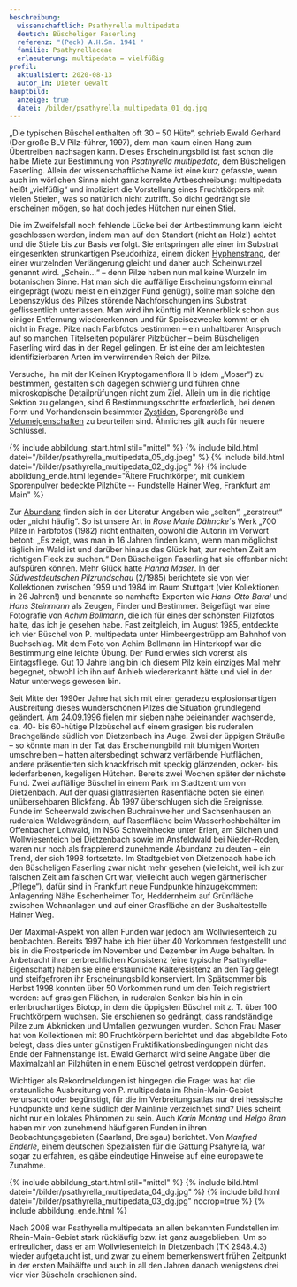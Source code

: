 ```yaml
---
beschreibung:
  wissenschaftlich: Psathyrella multipedata
  deutsch: Büscheliger Faserling
  referenz: "(Peck) A.H.Sm. 1941 "
  familie: Psathyrellaceae
  erlaeuterung: multipedata = vielfüßig
profil:
  aktualisiert: 2020-08-13
  autor_in: Dieter Gewalt
hauptbild:
  anzeige: true
  datei: /bilder/psathyrella_multipedata_01_dg.jpg
---
```

„Die typischen Büschel enthalten oft 30 – 50 Hüte“, schrieb Ewald Gerhard (Der große BLV Pilz-führer, 1997), dem man kaum einen Hang zum Übertreiben nachsagen kann. Dieses Erscheinungsbild ist fast schon die halbe Miete zur Bestimmung von *Psathyrella multipedata*, dem Büscheligen Faserling. Allein der wissenschaftliche Name ist eine kurz gefasste, wenn auch im wörlichen Sinne nicht ganz korrekte Artbeschreibung: multipedata heißt „vielfüßig“ und impliziert die Vorstellung eines Fruchtkörpers mit vielen Stielen, was so natürlich nicht zutrifft. So dicht gedrängt sie erscheinen mögen, so hat doch jedes Hütchen nur einen Stiel.

Die im Zweifelsfall noch fehlende Lücke bei der Artbestimmung kann leicht geschlossen werden, indem man auf den Standort (nicht an Holz!) achtet und die Stiele bis zur Basis verfolgt. Sie entspringen alle einer im Substrat eingesenkten strunkartigen Pseudorhiza, einem dicken [Hyphenstrang](Hyphen "Glossar"), der einer wurzelnden Verlängerung gleicht und daher auch Scheinwurzel genannt wird. „Schein…“ – denn Pilze haben nun mal keine Wurzeln im botanischen Sinne. Hat man sich die auffällige Erscheinungsform einmal eingeprägt (wozu meist ein einziger Fund genügt), sollte man solche den Lebenszyklus des Pilzes störende Nachforschungen ins Substrat geflissentlich unterlassen. Man wird ihn künftig mit Kennerblick schon aus einiger Entfernung wiedererkennen und für Speisezwecke kommt er eh nicht in Frage. Pilze nach Farbfotos bestimmen – ein unhaltbarer Anspruch auf so manchen Titelseiten populärer Pilzbücher – beim Büscheligen Faserling wird das in der Regel gelingen. Er ist eine der am leichtesten identifizierbaren Arten im verwirrenden Reich der Pilze.

Versuche, ihn mit der Kleinen Kryptogamenflora II b (dem „Moser“) zu bestimmen, gestalten sich dagegen schwierig und führen ohne mikroskopische Detailprüfungen nicht zum Ziel. Allein um in die richtige Sektion zu gelangen, sind 6 Bestimmungsschritte erforderlich, bei denen Form und Vorhandensein besimmter [Zystiden](Zystiden "Glossar"), Sporengröße und [Velumeigenschaften](Velum "Glossar") zu beurteilen sind. Ähnliches gilt auch für neuere Schlüssel.

{% include abbildung_start.html stil="mittel" %}
{% include bild.html datei="/bilder/psathyrella_multipedata_05_dg.jpeg" %}
{% include bild.html datei="/bilder/psathyrella_multipedata_02_dg.jpg" %}
{% include abbildung_ende.html legende="Ältere Fruchtkörper, mit dunklem Sporenpulver bedeckte Pilzhüte --  Fundstelle Hainer Weg, Frankfurt am Main" %}

Zur [Abundanz](Abundanz "Glossar") finden sich in der Literatur Angaben wie „selten“, „zerstreut“ oder „nicht häufig“. So ist unsere Art in *Rose Marie Dähncke*´s Werk „700 Pilze in Farbfotos (1982) nicht enthalten, obwohl die Autorin im Vorwort betont: „Es zeigt, was man in 16 Jahren finden kann, wenn man möglichst täglich im Wald ist und darüber hinaus das Glück hat, zur rechten Zeit am richtigen Fleck zu suchen.“ Den Büscheligen Faserling hat sie offenbar nicht aufspüren können. Mehr Glück hatte *Hanna Maser*. In der *Südwestdeutschen Pilzrundschau* (2/1985) berichtete sie von vier Kollektionen zwischen 1959 und 1984 im Raum Stuttgart (vier Kollektionen in 26 Jahren!) und benannte so namhafte Experten wie *Hans-Otto Baral* und *Hans Steinmann* als Zeugen, Finder und Bestimmer. Beigefügt war eine Fotografie von *Achim Bollmann*, die ich für eines der schönsten Pilzfotos halte, das ich je gesehen habe. Fast zeitgleich, im August 1985, entdeckte ich vier Büschel von P. multipedata unter Himbeergestrüpp am Bahnhof von Buchschlag. Mit dem Foto von Achim Bollmann im Hinterkopf war die Bestimmung eine leichte Übung. Der Fund erwies sich vorerst als Eintagsfliege. Gut 10 Jahre lang bin ich diesem Pilz kein einziges Mal mehr begegnet, obwohl ich ihn auf Anhieb wiedererkannt hätte und viel in der Natur unterwegs gewesen bin.

Seit Mitte der 1990er Jahre hat sich mit einer geradezu explosionsartigen Ausbreitung dieses wunderschönen Pilzes die Situation grundlegend geändert. Am 24.09.1996 fielen mir sieben nahe beieinander wachsende, ca. 40- bis 60-hütige Pilzbüschel auf einem grasigen bis ruderalen Brachgelände südlich von Dietzenbach ins Auge. Zwei der üppigen Sträuße – so könnte man in der Tat das Erscheinungbild mit blumigen Worten umschreiben – hatten altersbedingt schwarz verfärbende Hutflächen, andere präsentierten sich knackfrisch mit speckig glänzenden, ocker- bis lederfarbenen, kegeligen Hütchen. Bereits zwei Wochen später der nächste Fund. Zwei auffällige Büschel in einem Park im Stadtzentrum von Dietzenbach. Auf der quasi glattrasierten Rasenfläche boten sie einen unübersehbaren Blickfang. Ab 1997 überschlugen sich die Ereignisse. Funde im Scheerwald zwischen Buchrainweiher und Sachsenhausen an ruderalen Waldwegrändern, auf Rasenfläche beim Wasserhochbehälter im Offenbacher Lohwald, im NSG Schweinhecke unter Erlen, am Silchen und Wollwiesenteich bei Dietzenbach sowie im Ansfeldwald bei Nieder-Roden, waren nur noch als frappierend zunehmende Abundanz zu deuten – ein Trend, der sich 1998 fortsetzte. Im Stadtgebiet von Dietzenbach habe ich den Büscheligen Faserling zwar nicht mehr gesehen (vielleicht, weil ich zur falschen Zeit am falschen Ort war, vielleicht auch wegen gärtnerischer „Pflege“), dafür sind in Frankfurt neue Fundpunkte hinzugekommen: Anlagenring Nähe Eschenheimer Tor, Heddernheim auf Grünfläche zwischen Wohnanlagen und auf einer Grasfläche an der Bushaltestelle Hainer Weg.

Der Maximal-Aspekt von allen Funden war jedoch am Wollwiesenteich zu beobachten. Bereits 1997 habe ich hier über 40 Vorkommen festgestellt und bis in die Frostperiode im November und Dezember im Auge behalten. In Anbetracht ihrer zerbrechlichen Konsistenz (eine typische Psathyrella-Eigenschaft) haben sie eine erstaunliche Kälteresistenz an den Tag gelegt und steifgefroren ihr Erscheinungsbild konserviert. Im Spätsommer bis Herbst 1998 konnten über 50 Vorkommen rund um den Teich registriert werden: auf grasigen Flächen, in ruderalen Senken bis hin in ein erlenbruchartiges Biotop, in dem die üppigsten Büschel mit z. T. über 100 Fruchtkörpern wuchsen. Sie erschienen so gedrängt, dass randständige Pilze zum Abknicken und Umfallen gezwungen wurden. Schon Frau Maser hat von Kollektionen mit 80 Fruchtkörpern berichtet und das abgebildte Foto belegt, dass dies unter günstigen Fruktifikationsbedingungen nicht das Ende der Fahnenstange ist. Ewald Gerhardt wird seine Angabe über die Maximalzahl an Pilzhüten in einem Büschel getrost verdoppeln dürfen.

Wichtiger als Rekordmeldungen ist hingegen die Frage: was hat die erstaunliche Ausbreitung von P. multipedata im Rhein-Main-Gebiet verursacht oder begünstigt, für die im Verbreitungsatlas nur drei hessische Fundpunkte und keine südlich der Mainlinie verzeichnet sind? Dies scheint nicht nur ein lokales Phänomen zu sein. Auch *Karin Montag* und *Helgo Bran* haben mir von zunehmend häufigeren Funden in ihren Beobachtungsgebieten (Saarland, Breisgau) berichtet. Von *Manfred Enderle*, einem deutschen Spezialisten für die Gattung Psahyrella, war sogar zu erfahren, es gäbe eindeutige Hinweise auf eine europaweite Zunahme.

{% include abbildung_start.html stil="mittel" %}
{% include bild.html datei="/bilder/psathyrella_multipedata_04_dg.jpg" %}
{% include bild.html datei="/bilder/psathyrella_multipedata_03_dg.jpg" nocrop=true %}
{% include abbildung_ende.html %}

Nach 2008 war Psathyrella multipedata an allen bekannten Fundstellen im Rhein-Main-Gebiet stark rückläufig bzw. ist ganz ausgeblieben. Um so erfreulicher, dass er am Wollwiesenteich in Dietzenbach (TK 2948.4.3) wieder aufgetaucht ist, und zwar zu einem bemerkenswert frühen Zeitpunkt in der ersten Maihälfte und auch in all den Jahren danach wenigstens drei vier vier Büscheln erschienen sind.